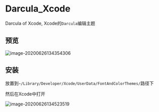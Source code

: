# Darcula_Xcode
Darcula of Xcode, Xcode的`Darcula`编辑主题



## 预览

![image-20200626134354306](https://i.imgur.com/OtYGeM4.png)



## 安装

放置到`~/Library/Developer/Xcode/UserData/FontAndColorThemes/`路径下



然后在Xcode中打开

![image-20200626134523519](https://i.imgur.com/vqyYSrf.png)